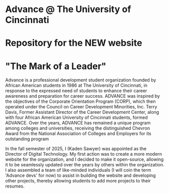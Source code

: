 # Advance @ The University of Cincinnati
# Repository for the NEW website

# "The Mark of a Leader"

Advance is a professional development student organization founded by African American students in 1986 at The University of Cincinnati, in response to the expressed need of students to enhance their career awareness and preparation for career success. ADVANCE was inspired by the objectives of the Corporate Orientation Program (CORP), which then operated under the Council on Career Development Minorities, Inc. Terry Davis, Former Assistant Director of the Career Development Center, along with four African American University of Cincinnati students, formed ADVANCE. Over the years, ADVANCE has remained a unique program among colleges and universities, receiving the distinguished Chevron Award from the National Association of Colleges and Employers for its outstanding program

In the fall semester of 2025, I (Kaden Sawyer) was appointed as the Director of Digital Technology. My first action was to create a more modern website for the organization, and I decided to make it open-source, allowing it to be seamlessly updated over the years by others within the organization. I also assembled a team of like-minded individuals (I will coin the term 'Advance devs' for now) to assist in building the website and developing other projects, thereby allowing students to add more projects to their resumes.

